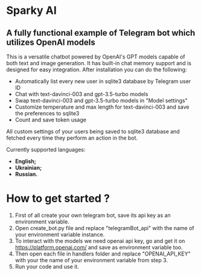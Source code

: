 # Sparky AI


## A fully functional example of Telegram bot which utilizes OpenAI models

This is a versatile chatbot powered by OpenAI's GPT models capable of both text and image generation. It has built-in chat memory support and is designed for easy integration. After installation you can do the following:

* Automatically list every new user in sqlite3 database by Telegram user ID
* Chat with text-davinci-003 and gpt-3.5-turbo models
* Swap text-davinci-003 and gpt-3.5-turbo models in "Model settings"
* Customize temperature and max length for text-davinci-003 and save the preferences to sqlite3
* Count and save token usage



All custom settings of your users being saved to sqlite3 database and fetched every time they perform an action in the bot.

Currently supported languages:
- **English;**
- **Ukrainian;**
- **Russian.**

# How to get started ?
1. First of all create your own telegram bot, save its api key as an environment variable.
2. Open create_bot.py file and replace "telegramBot_api" with the name of your environment variable instance.
3. To interact with the models we need openai api key, go and get it on https://platform.openai.com/ and save as environment variable too.
4. Then open each file in handlers folder and replace "OPENAI_API_KEY" with your the name of your environment 
   variable from step 3.
5. Run your code and use it.
